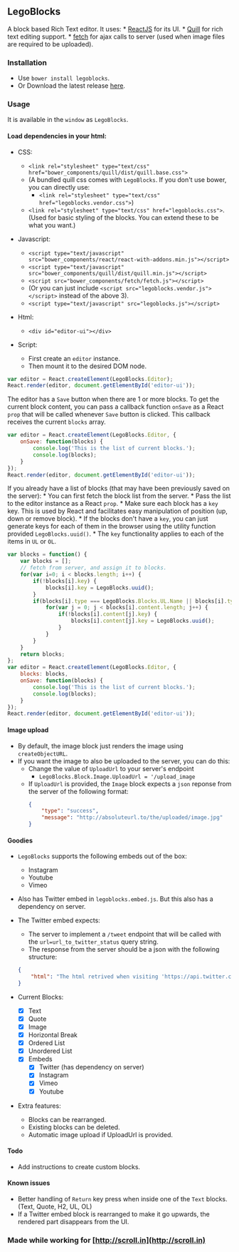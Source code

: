 ## LegoBlocks

A block based Rich Text editor. It uses:
    * [ReactJS](http://facebook.github.io/react/) for its UI.
    * [Quill](http://quilljs.com) for rich text editing support.
    * [fetch](https://github.com/github/fetch) for ajax calls to server (used when image files are required to be uploaded).

### Installation
* Use `bower install legoblocks`.
* Or Download the latest release [here](https://github.com/brijeshb42/legoblocks/releases/latest).

### Usage
It is available in the `window` as `LegoBlocks`.

#### Load dependencies in your html:
* CSS:
    * `<link rel="stylesheet" type="text/css" href="bower_components/quill/dist/quill.base.css">`
    * (A bundled quill css comes with `LegoBlocks`. If you don't use bower, you can directly use:
        * `<link rel="stylesheet" type="text/css" href="legoblocks.vendor.css">`)
    * `<link rel="stylesheet" type="text/css" href="legoblocks.css">`. (Used for basic styling of the blocks. You can extend these to be what you want.)
* Javascript:
    * `<script type="text/javascript" src="bower_components/react/react-with-addons.min.js"></script>`
    * `<script type="text/javascript" src="bower_components/quill/dist/quill.min.js"></script>`
    * `<script src="bower_components/fetch/fetch.js"></script>`
    * (Or you can just include `<script src="legoblocks.vendor.js"></script>` instead of the above 3).
    * `<script type="text/javascript" src="legoblocks.js"></script>`

* Html:
    * `<div id="editor-ui"></div>`

* Script:
    * First create an `editor` instance.
    * Then mount it to the desired DOM node.

```javascript
var editor = React.createElement(LegoBlocks.Editor);
React.render(editor, document.getElementById('editor-ui'));
```

The editor has a `Save` button when there are 1 or more blocks. To get the current block content, you can pass a callback function `onSave` as a React `prop` that will be called whenever `Save` button is clicked. This callback receives the current `blocks` array.

```javascript
var editor = React.createElement(LegoBlocks.Editor, {
    onSave: function(blocks) {
        console.log('This is the list of current blocks.');
        console.log(blocks);
    }
});
React.render(editor, document.getElementById('editor-ui'));
```

If you already have a list of blocks (that may have been previously saved on the server):
    * You can first fetch the block list from the server.
    * Pass the list to the editor instance as a React `prop`.
    * Make sure each block has a `key` key. This is used by React and facilitates easy manipulation of position (up, down or remove block).
    * If the blocks don't have a `key`, you can just generate keys for each of them in the browser using the utility function provided `LegoBlocks.uuid()`.
    * The `key` functionality applies to each of the items in `UL` or `OL`.

```javascript
var blocks = function() {
    var blocks = [];
    // fetch from server, and assign it to blocks.
    for(var i=0; i < blocks.length; i++) {
        if(!blocks[i].key) {
            blocks[i].key = LegoBlocks.uuid();
        }
        if(blocks[i].type === LegoBlocks.Blocks.UL.Name || blocks[i].type === LegoBlocks.Blocks.OL.Name) {
            for(var j = 0; j < blocks[i].content.length; j++) {
                if(!blocks[i].content[j].key) {
                    blocks[i].content[j].key = LegoBlocks.uuid();
                }
            }
        }
    }
    return blocks;
};
var editor = React.createElement(LegoBlocks.Editor, {
    blocks: blocks,
    onSave: function(blocks) {
        console.log('This is the list of current blocks.');
        console.log(blocks);
    }
});
React.render(editor, document.getElementById('editor-ui'));
```

#### Image upload
* By default, the image block just renders the image using `createObjectURL`.
* If you want the image to also be uploaded to the server, you can do this:
    * Change the value of `UploadUrl` to your server's endpoint
        * `LegoBlocks.Block.Image.UploadUrl = '/upload_image`
    * If `UploadUrl` is provided, the `Image` block expects a `json` reponse from the server of the following format:
        ```json
        {
            "type": "success",
            "message": "http://absoluteurl.to/the/uploaded/image.jpg"
        }
        ```
#### Goodies
* `LegoBlocks` supports the following embeds out of the box:
    * Instagram
    * Youtube
    * Vimeo
* Also has Twitter embed in `legoblocks.embed.js`. But this also has a dependency on server.
* The Twitter embed expects:
    * The server to implement a `/tweet` endpoint that will be called with the `url=url_to_twitter_status` query string.
    * The response from the server should be a json with the following structure:
    ```json
    {
        "html": "The html retrived when visiting 'https://api.twitter.com/1/statuses/oembed.json?url=url_to_twitter_status' directly"
    }
    ```

* Current Blocks:
    - [x] Text
    - [x] Quote
    - [x] Image
    - [x] Horizontal Break
    - [x] Ordered List
    - [x] Unordered List
    - [x] Embeds
        - [x] Twitter (has dependency on server)
        - [x] Instagram
        - [x] Vimeo
        - [x] Youtube

* Extra features:
    * Blocks can be rearranged.
    * Existing blocks can be deleted.
    * Automatic image upload if UploadUrl is provided.

#### Todo
* Add instructions to create custom blocks.

#### Known issues
* Better handling of `Return` key press when inside one of the `Text` blocks. (Text, Quote, H2, UL, OL)
* If a Twitter embed block is rearranged to make it go upwards, the rendered part disappears from the UI.

### Made while working for [http://scroll.in](http://scroll.in)
